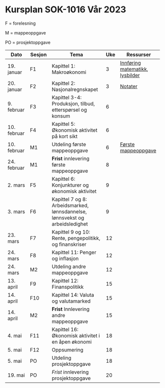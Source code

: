 #  Kursplan SOK-1016 Vår 2023

F = forelesning             

M = mappeoppgave

PO = prosjektoppgave


|Dato <img width=100/>| Sesjon <img width=80/>   | Tema                                                              | Uke  | Ressurser <img width=200/>  |
|--------|----------------|----------------------------------------------------------------------|-----------|--------------------------------------|
|19. januar   |F1| Kapittel 1: Makroøkonomi   | 3 | [Innføring matematikk](/ressurser/hefte.pdf), [lysbilder](/ressurser/F1_SOK1016_V23.pdf)| 
|20. januar   |F2| Kapittel 2: Nasjonalregnskapet  | 3 | [Notater](/ressurser/F2_SOK1016_V23.pdf) |
|9. februar   |F3| Kapittel 3-4: Produksjon, tilbud, etterspørsel og konsum | 6 |   |
|10. februar  |F4| Kapittel 5: Økonomisk aktivitet på kort sikt | 6 ||
|10. februar  |M1| Utdeling første mappeoppgave | 6 |[Første mappeoppgave](/ressurser/M1_SOK1016_V23.pdf)|
|24. februar  |M1| **Frist** innlevering første mappeoppgave | 8 ||
|2. mars      |F5| Kapittel 6: Konjunkturer og økonomisk aktivitet| 9 ||
|3. mars      |F6| Kapittel 7 og 8: Arbeidsmarked, lønnsdannelse, lønnsvekst og arbeidsledighet | 9 ||
|23. mars     |F7| Kapittel 9 og 10: Rente, pengepolitikk, og finanskriser | 12 ||
|24. mars     |F8|Kapittel 11: Penger og inflasjon |12 ||
|24. mars  |M2| Utdeling andre mappeoppgave | 12 ||
|13. april    |F9| Kapittel 12: Finanspolitikk | 15||
|14. april    |F10| Kapittel 14: Valuta og valutamarked | 15 || 
|14. april  |M2| **Frist** Innlevering andre mappeoppgave | 15 ||
|4. mai       |F11|Kapittel 16: Økonomisk aktivitet i en åpen økonomi  | 18 ||
|5. mai       |F12|Oppsumering |18 ||
|5. mai  |PO| Utdeling prosjektoppgave | 18 ||
|19. mai  |PO| *Frist* innlevering prosjektoppgave | 20 ||

